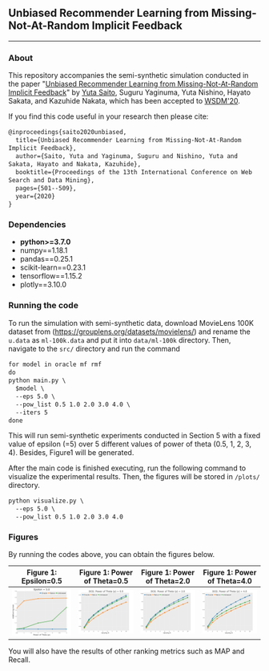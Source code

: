 ## Unbiased Recommender Learning from Missing-Not-At-Random Implicit Feedback

---

### About

This repository accompanies the semi-synthetic simulation conducted in the paper "[Unbiased Recommender Learning from Missing-Not-At-Random Implicit Feedback](https://dl.acm.org/doi/abs/10.1145/3336191.3371783)" by [Yuta Saito](https://usaito.github.io/), Suguru Yaginuma, Yuta Nishino, Hayato Sakata, and Kazuhide Nakata, which has been accepted to [WSDM'20](http://www.wsdm-conference.org/2020/index.php).

If you find this code useful in your research then please cite:

```
@inproceedings{saito2020unbiased,
  title={Unbiased Recommender Learning from Missing-Not-At-Random Implicit Feedback},
  author={Saito, Yuta and Yaginuma, Suguru and Nishino, Yuta and Sakata, Hayato and Nakata, Kazuhide},
  booktitle={Proceedings of the 13th International Conference on Web Search and Data Mining},
  pages={501--509},
  year={2020}
}
```

### Dependencies

- **python>=3.7.0**
- numpy==1.18.1
- pandas==0.25.1
- scikit-learn==0.23.1
- tensorflow==1.15.2
- plotly==3.10.0

### Running the code

To run the simulation with semi-synthetic data, download MovieLens 100K dataset from (https://grouplens.org/datasets/movielens/) and rename the `u.data` as `ml-100k.data` and put it into `data/ml-100k` directory. Then, navigate to the `src/` directory and run the command

```
for model in oracle mf rmf
do
python main.py \
  $model \
  --eps 5.0 \
  --pow_list 0.5 1.0 2.0 3.0 4.0 \
  --iters 5
done
```

This will run semi-synthetic experiments conducted in Section 5 with a fixed value of epsilon (=5) over 5 different values of power of theta (0.5, 1, 2, 3, 4). Besides, Figure1 will be generated.


After the main code is finished executing, run the following command to visualize the experimental results. Then, the figures will be stored in `/plots/` directory.

```
python visualize.py \
  --eps 5.0 \
  --pow_list 0.5 1.0 2.0 3.0 4.0
```

### Figures

By running the codes above, you can obtain the figures below.

|     Figure 1: Epsilon=0.5     |  Figure 1: Power of Theta=0.5  | Figure 1: Power of Theta=2.0  | Figure 1: Power of Theta=4.0  |
| :---------------------------: | :----------------------------: | :---------------------------: | :---------------------------: |
| <img src="./image/eps-5.png"> | <img src="./image/dcg-05.png"> | <img src="./image/dcg-2.png"> | <img src="./image/dcg-4.png"> |

You will also have the results of other ranking metrics such as MAP and Recall.
